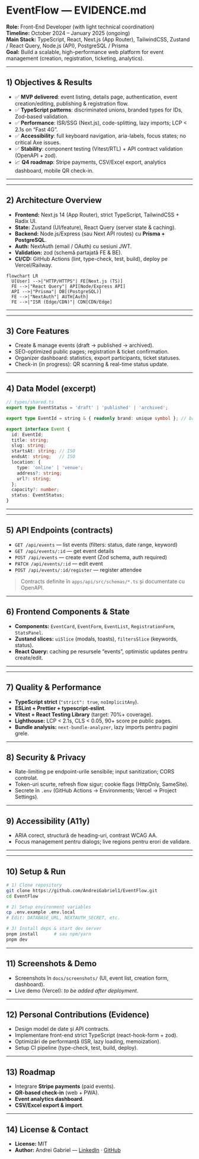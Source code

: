 # EventFlow — EVIDENCE.md

**Role:** Front-End Developer (with light technical coordination)  
**Timeline:** October 2024 – January 2025 (ongoing)  
**Main Stack:** TypeScript, React, Next.js (App Router), TailwindCSS, Zustand / React Query, Node.js (API), PostgreSQL / Prisma  
**Goal:** Build a scalable, high-performance web platform for event management (creation, registration, ticketing, analytics).

---

## 1) Objectives & Results

- ✅ **MVP delivered**: event listing, details page, authentication, event creation/editing, publishing & registration flow.  
- ✅ **TypeScript patterns**: discriminated unions, branded types for IDs, Zod-based validation.  
- ✅ **Performance**: ISR/SSG (Next.js), code-splitting, lazy imports; LCP < 2.1s on “Fast 4G”.  
- ✅ **Accessibility**: full keyboard navigation, aria-labels, focus states; no critical Axe issues.  
- ✅ **Stability**: component testing (Vitest/RTL) + API contract validation (OpenAPI + zod).  
- 📈 **Q4 roadmap**: Stripe payments, CSV/Excel export, analytics dashboard, mobile QR check-in.

---

---

## 2) Architecture Overview

- **Frontend:** Next.js 14 (App Router), strict TypeScript, TailwindCSS + Radix UI.  
- **State:** Zustand (UI/feature), React Query (server state & caching).  
- **Backend:** Node.js/Express (sau Next API routes) cu **Prisma + PostgreSQL**.  
- **Auth:** NextAuth (email / OAuth) cu sesiuni JWT.  
- **Validation:** zod (schemă partajată FE & BE).  
- **CI/CD:** GitHub Actions (lint, type-check, test, build), deploy pe Vercel/Railway.

```mermaid
flowchart LR
  U[User] -->|"HTTP/HTTPS"| FE[Next.js (TS)]
  FE -->|"React Query"| API[Node/Express API]
  API -->|"Prisma"| DB[(PostgreSQL)]
  FE -->|"NextAuth"| AUTH[Auth]
  FE -->|"ISR (Edge/CDN)"| CDN[CDN/Edge]
```

---

---

## 3) Core Features

- Create & manage events (draft → published → archived).  
- SEO-optimized public pages; registration & ticket confirmation.  
- Organizer dashboard: statistics, export participants, ticket statuses.  
- Check-in (in progress): QR scanning & real-time status update.

---

## 4) Data Model (excerpt)

```ts
// types/shared.ts
export type EventStatus = 'draft' | 'published' | 'archived';

export type EventId = string & { readonly brand: unique symbol }; // branded type

export interface Event {
  id: EventId;
  title: string;
  slug: string;
  startsAt: string; // ISO
  endsAt: string;   // ISO
  location: {
    type: 'online' | 'venue';
    address?: string;
    url?: string;
  };
  capacity?: number;
  status: EventStatus;
}
```

---

---

## 5) API Endpoints (contracts)

- `GET /api/events` — list events (filters: status, date range, keyword)  
- `GET /api/events/:id` — get event details  
- `POST /api/events` — create event (Zod schema, auth required)  
- `PATCH /api/events/:id` — edit event  
- `POST /api/events/:id/register` — register attendee  

> Contracts definite în `apps/api/src/schemas/*.ts` și documentate cu OpenAPI.

---

## 6) Frontend Components & State

- **Components:** `EventCard`, `EventForm`, `EventList`, `RegistrationForm`, `StatsPanel`.  
- **Zustand slices:** `uiSlice` (modals, toasts), `filtersSlice` (keywords, status).  
- **React Query:** caching pe resursele “events”, optimistic updates pentru create/edit.

---

---

## 7) Quality & Performance

- **TypeScript strict** (`"strict": true`, `noImplicitAny`).  
- **ESLint + Prettier + typescript-eslint**.  
- **Vitest + React Testing Library** (target: 70%+ coverage).  
- **Lighthouse:** LCP < 2.1s, CLS < 0.05, 90+ score pe public pages.  
- **Bundle analysis:** `next-bundle-analyzer`, lazy imports pentru pagini grele.

---

## 8) Security & Privacy

- Rate-limiting pe endpoint-urile sensibile; input sanitization; CORS controlat.  
- Token-uri scurte, refresh flow sigur; cookie flags (HttpOnly, SameSite).  
- Secrete în `.env` (GitHub Actions → Environments; Vercel → Project Settings).

---

## 9) Accessibility (A11y)

- ARIA corect, structură de heading-uri, contrast WCAG AA.  
- Focus management pentru dialogs; live regions pentru erori de validare.

---

---

## 10) Setup & Run

```bash
# 1) Clone repository
git clone https://github.com/AndreiGabriel1/EventFlow.git
cd EventFlow

# 2) Setup environment variables
cp .env.example .env.local
# Edit: DATABASE_URL, NEXTAUTH_SECRET, etc.

# 3) Install deps & start dev server
pnpm install      # sau npm/yarn
pnpm dev
```

---

## 11) Screenshots & Demo

- Screenshots în `docs/screenshots/` (UI, event list, creation form, dashboard).  
- Live demo (Vercel): _to be added after deployment_.

---

## 12) Personal Contributions (Evidence)

- Design model de date și API contracts.  
- Implementare front-end strict TypeScript (react-hook-form + zod).  
- Optimizări de performanță (ISR, lazy loading, memoization).  
- Setup CI pipeline (type-check, test, build, deploy).

---

## 13) Roadmap

- Integrare **Stripe payments** (paid events).  
- **QR-based check-in** (web + PWA).  
- **Event analytics dashboard**.  
- **CSV/Excel export & import**.

---

## 14) License & Contact

- **License:** MIT  
- **Author:** Andrei Gabriel — [LinkedIn](https://www.linkedin.com/in/andrei-gabriel-dinu-173240251/) · [GitHub](https://github.com/AndreiGabriel1)
